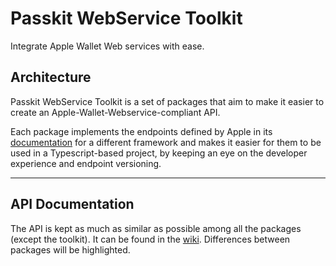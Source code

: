 # Passkit WebService Toolkit

Integrate Apple Wallet Web services with ease.

## Architecture

Passkit WebService Toolkit is a set of packages that aim to make it easier to create an Apple-Wallet-Webservice-compliant API.

Each package implements the endpoints defined by Apple in its [documentation](https://developer.apple.com/documentation/walletpasses/adding_a_web_service_to_update_passes) for a different framework and makes it easier for them to be used in a Typescript-based project, by keeping an eye on the developer experience and endpoint versioning.

---

## API Documentation

The API is kept as much as similar as possible among all the packages (except the toolkit).
It can be found in the [wiki](https://github.com/alexandercerutti/passkit-webservice-toolkit/wiki). Differences between packages will be highlighted.
